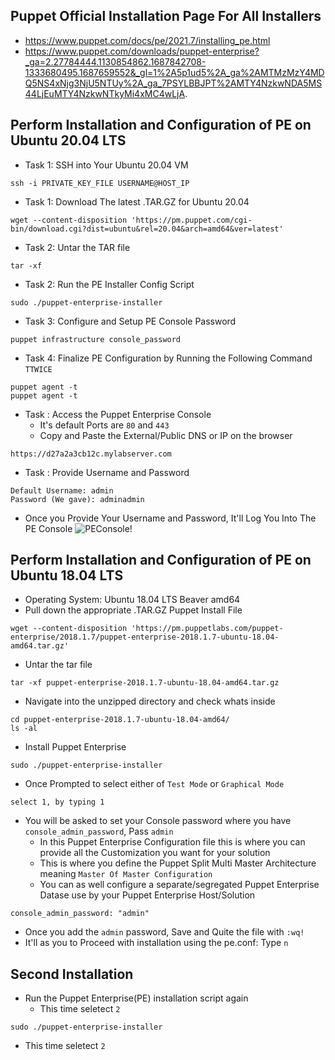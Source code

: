 ## Puppet Official Installation Page For All Installers
- https://www.puppet.com/docs/pe/2021.7/installing_pe.html
- https://www.puppet.com/downloads/puppet-enterprise?_ga=2.27784444.1130854862.1687842708-1333680495.1687659552&_gl=1%2A5p1ud5%2A_ga%2AMTMzMzY4MDQ5NS4xNjg3NjU5NTUy%2A_ga_7PSYLBBJPT%2AMTY4NzkwNDA5MS44LjEuMTY4NzkwNTkyMi4xMC4wLjA.

## Perform Installation and Configuration of PE on Ubuntu 20.04 LTS
- Task 1: SSH into Your Ubuntu 20.04 VM
```
ssh -i PRIVATE_KEY_FILE USERNAME@HOST_IP
```
- Task 1: Download The latest .TAR.GZ for Ubuntu 20.04
```
wget --content-disposition 'https://pm.puppet.com/cgi-bin/download.cgi?dist=ubuntu&rel=20.04&arch=amd64&ver=latest'
```
- Task 2: Untar the TAR file 
```
tar -xf 
```
- Task 2: Run the PE Installer Config Script
```
sudo ./puppet-enterprise-installer
```
- Task 3: Configure and Setup PE Console Password
```
puppet infrastructure console_password
```
- Task 4: Finalize PE Configuration by Running the Following Command `TTWICE`
```
puppet agent -t
puppet agent -t
```

- Task : Access the Puppet Enterprise Console
    - It's default Ports are `80` and `443`
    - Copy and Paste the External/Public DNS or IP on the browser
```
https://d27a2a3cb12c.mylabserver.com
```

- Task : Provide Username and Password
```
Default Username: admin
Password (We gave): adminadmin
```

- Once you Provide Your Username and Password, It'll Log You Into The PE Console
![PEConsole!](https://github.com/awanmbandi/realworld-cicd-pipeline-project/blob/zdocs/images/Screen%20Shot%202023-06-27%20at%207.21.53%20PM.png)

## Perform Installation and Configuration of PE on Ubuntu 18.04 LTS
- Operating System: Ubuntu 18.04 LTS Beaver amd64
- Pull down the appropriate .TAR.GZ Puppet Install File
```
wget --content-disposition 'https://pm.puppetlabs.com/puppet-enterprise/2018.1.7/puppet-enterprise-2018.1.7-ubuntu-18.04-amd64.tar.gz'
```

- Untar the tar file
```
tar -xf puppet-enterprise-2018.1.7-ubuntu-18.04-amd64.tar.gz
```
- Navigate into the unzipped directory and check whats inside
```
cd puppet-enterprise-2018.1.7-ubuntu-18.04-amd64/
ls -al
```

- Install Puppet Enterprise
```
sudo ./puppet-enterprise-installer
```
- Once Prompted to select either of `Test Mode` or `Graphical Mode` 
```
select 1, by typing 1
```


- You will be asked to set your Console password where you have `console_admin_password`, Pass `admin`
    - In this Puppet Enterprise Configuration file this is where you can provide all the Customization you want for your solution
    - This is where you define the Puppet Split Multi Master Architecture meaning `Master Of Master Configuration`
    - You can as well configure a separate/segregated Puppet Enterprise Datase use by your Puppet Enterprise Host/Solution

```
console_admin_password: "admin"
```
- Once you add the `admin` password, Save and Quite the file with `:wq!`
- It'll as you to Proceed with installation using the pe.conf: Type `n`

## Second Installation
- Run the Puppet Enterprise(PE) installation script again
    - This time seletect `2`
```
sudo ./puppet-enterprise-installer
```
- This time seletect `2`
